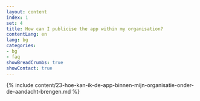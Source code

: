```yaml
---
layout: content
index: 1
set: 4
title: How can I publicise the app within my organisation?
contentLang: en
lang: bg
categories:
- bg
- faq
showBreadCrumbs: true
showContact: true
---
```

{% include content/23-hoe-kan-ik-de-app-binnen-mijn-organisatie-onder-de-aandacht-brengen.md %}
